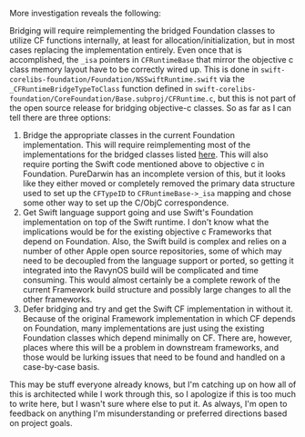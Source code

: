 More investigation reveals the following:

Bridging will require reimplementing the bridged Foundation classes to utilize CF functions internally, at least for allocation/initialization, but in most cases replacing the implementation entirely. Even once that is accomplished, the `_isa` pointers in `CFRuntimeBase` that mirror the objective c class memory layout have to be correctly wired up. This is done in `swift-corelibs-foundation/Foundation/NSSwiftRuntime.swift` via the `_CFRuntimeBridgeTypeToClass` function defined in `swift-corelibs-foundation/CoreFoundation/Base.subproj/CFRuntime.c`, but this is not part of the open source release for bridging objective-c classes. So as far as I can tell there are three options:

1. Bridge the appropriate classes in the current Foundation implementation. This will require reimplementing most of the implementations for the bridged classes listed [here](https://developer.apple.com/library/archive/documentation/General/Conceptual/CocoaEncyclopedia/Toll-FreeBridgin/Toll-FreeBridgin.html). This will also require porting the Swift code mentioned above to objective c in Foundation. PureDarwin has an incomplete version of this, but it looks like they either moved or completely removed the primary data structure used to set up the `CFTypeID` to `CFRuntimeBase->_isa` mapping and chose some other way to set up the C/ObjC correspondence.
2. Get Swift language support going and use Swift's Foundation implementation on top of the Swift runtime. I don't know what the implications would be for the existing objective c Frameworks that depend on Foundation. Also, the Swift build is complex and relies on a number of other Apple open source repositories, some of which may need to be decoupled from the language support or ported, so getting it integrated into the RavynOS build will be complicated and time consuming. This would almost certainly be a complete rework of the current Framework build structure and possibly large changes to all the other frameworks.
3. Defer bridging and try and get the Swift CF implementation in without it. Because of the original Framework implementation in which CF depends on Foundation, many implementations are just using the existing Foundation classes which depend minimally on CF. There are, however, places where this will be a problem in downstream frameworks, and those would be lurking issues that need to be found and handled on a case-by-case basis.

This may be stuff everyone already knows, but I'm catching up on how all of this is architected while I work through this, so I apologize if this is too much to write here, but I wasn't sure where else to put it. As always, I'm open to feedback on anything I'm misunderstanding or preferred directions based on project goals.
